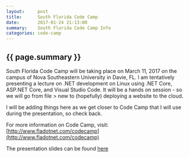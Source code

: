 ```yaml
---
layout:     post
title:      South Florida Code Camp
date:       2017-01-24 21:13:00
summary:    South Florida Code Camp Info
categories: code-camp
---
```


## {{ page.summary }}

South Florida Code Camp will be taking place on March 11, 2017 on the campus of Nova Southeastern University in Davie, FL. I am tentatively presenting a lecture on .NET development on Linux using .NET Core, ASP.NET Core, and Visual Studio Code. It will be a hands on session - so we will go from file > new to (hopefully) deploying a website to the cloud.

I will be adding things here as we get closer to Code Camp that I will use during the presentation, so check back.

For more information on Code Camp, visit: [http://www.fladotnet.com/codecamp](http://www.fladotnet.com/codecamp)

The presentation slides can be found [here]()
